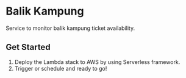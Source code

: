 # Balik Kampung
Service to monitor balik kampung ticket availability.

## Get Started
1. Deploy the Lambda stack to AWS by using Serverless framework.
2. Trigger or schedule and ready to go!
